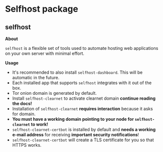 # Selfhost package

## selfhost

**About**

`selfhost` is a flexible set of tools used to automate hosting web applications on your own server with minimal effort.

**Usage**

* It's recommended to also install `selfhost-dashboard`. This will be automatic in the future.
* Each installed app that supports `selfhost` integrates with it out of the box.
* Tor onion domain is generated by default.
* Install `selfhost-clearnet` to activate clearnet domain **continue reading the docs!**
* Installation of `selfhost-clearnet` **requires interaction** because it asks for domain.
* **You must have a working domain pointing to your node for `selfhost-clearnet` to work!**
* `selfhost-clearnet-certbot` is installed by default and **needs a working e-mail address** for receiving **important security notifications**!
* `selfhost-clearnet-certbot` will create a TLS certificate for you so that HTTPS works.

